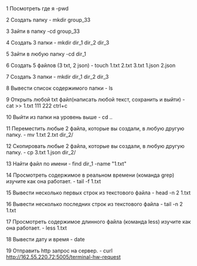 1  Посмотреть где я -pwd

2  Создать папку -  mkdir group_33

3  Зайти в папку -cd group_33

4  Создать 3 папки - mkdir dir_1 dir_2 dir_3

5  Зайти в любую папку -cd dir_1

6  Создать 5 файлов (3 txt, 2 json) - touch 1.txt 2.txt 3.txt 1.json 2.json

7  Создать 3 папки - mkdir dir_1 dir_2 dir_3

8  Вывести список содержимого папки - ls

9  Открыть любой txt файл(написать любой текст, сохранить и выйти) - cat >> 1.txt  111 222  ctrl+c

10 Выйти из папки на уровень выше -   cd ..

11 Переместить любые 2 файла, которые вы создали, в любую другую папку. - mv 1.txt 2.txt dir_2/

12 Скопировать любые 2 файла, которые вы создали, в любую другую папку. - cp 3.txt 1.json dir_2/

13 Найти файл по имени - find dir_1 -name "1.txt"

14 Просмотреть содержимое в реальном времени (команда grep) изучите как она работает. - tail -f 1.txt

15 Вывести несколько первых строк из текстового файла - head -n 2 1.txt

16 Вывести несколько последних строк из текстового файла - tail -n 2 1.txt

17 Просмотреть содержимое длинного файла (команда less) изучите как она работает. -  less 1.txt

18 Вывести дату и время - date

19 Отправить http запрос на сервер. - curl http://162.55.220.72:5005/terminal-hw-request
